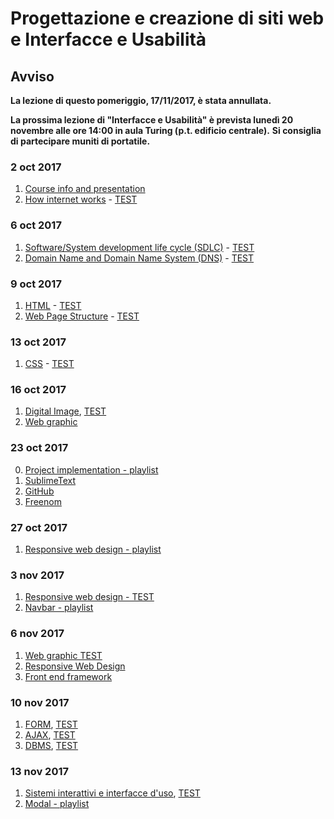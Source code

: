 # Progettazione e creazione di siti web e Interfacce e Usabilità

## Avviso 
__La lezione di questo pomeriggio, 17/11/2017, è stata annullata.__    

__La prossima lezione di "Interfacce e Usabilità" è prevista lunedì 20 novembre alle ore 14:00 in aula Turing (p.t. edificio centrale).__ __Si consiglia di partecipare muniti di portatile.__

### 2 oct 2017
1. [Course info and presentation](http://svel.to/oe6)
2. [How internet works](http://svel.to/oe7) - [TEST](http://svel.to/oe8)

### 6 oct 2017
1. [Software/System development life cycle (SDLC)](http://svel.to/o99) - [TEST](http://svel.to/oh6)
2. [Domain Name and Domain Name System (DNS)](http://svel.to/nkb) - [TEST](http://svel.to/nkh)

### 9 oct 2017
1. [HTML](http://svel.to/oi7) - [TEST](http://svel.to/oi6)
2. [Web Page Structure](http://svel.to/oib) - [TEST](http://svel.to/oia)

### 13 oct 2017
1. [CSS](http://svel.to/oho) - [TEST](http://svel.to/ohn)

### 16 oct 2017
1. [Digital Image](http://svel.to/om0), [TEST](http://svel.to/omz)
2. [Web graphic](http://svel.to/on2)<!--, [TEST](http://svel.to/ndz)-->

### 23 oct 2017
0. [Project implementation - playlist](https://www.youtube.com/playlist?list=PLbejvFLz_IADktt6mTGqFazweWX2dKNj1)
1. [SublimeText](https://www.youtube.com/watch?v=89oKElqZv6w&index=1&list=PLbejvFLz_IADktt6mTGqFazweWX2dKNj1)
2. [GitHub](https://www.youtube.com/watch?v=xbqIeUkvLtI&index=2&list=PLbejvFLz_IADktt6mTGqFazweWX2dKNj1)
3. [Freenom](https://www.youtube.com/watch?v=jao0mrV8Zb8&list=PLbejvFLz_IADktt6mTGqFazweWX2dKNj1&index=3) 


### 27 oct 2017
1. [Responsive web design - playlist](https://www.youtube.com/playlist?list=PLbejvFLz_IADMlGDWuXa_XV0IwVLEz9Xl) 

### 3 nov 2017
1. [Responsive web design - TEST](http://svel.to/owj)
2. [Navbar - playlist](https://www.youtube.com/playlist?list=PLbejvFLz_IAB5p5IvfAKnraanwVbUhgmM) 

### 6 nov 2017
1. [Web graphic TEST](http://svel.to/ndz)
2. [Responsive Web Design](https://tinyurl.com/yb3xtyl6)
3. [Front end framework](http://svel.to/ozk)

### 10 nov 2017
1. [FORM](http://svel.to/nlw), [TEST](http://svel.to/nkf)
2. [AJAX](http://svel.to/nfr), [TEST](http://svel.to/nkj)
3. [DBMS](http://svel.to/p20), [TEST](http://svel.to/ndh)

### 13 nov 2017
1. [Sistemi interattivi e interfacce d'uso](http://svel.to/p3y), [TEST](http://svel.to/p3z)
2. [Modal - playlist](https://www.youtube.com/playlist?list=PLbejvFLz_IABL_42bh96ardk-s7dfnXYd) 
